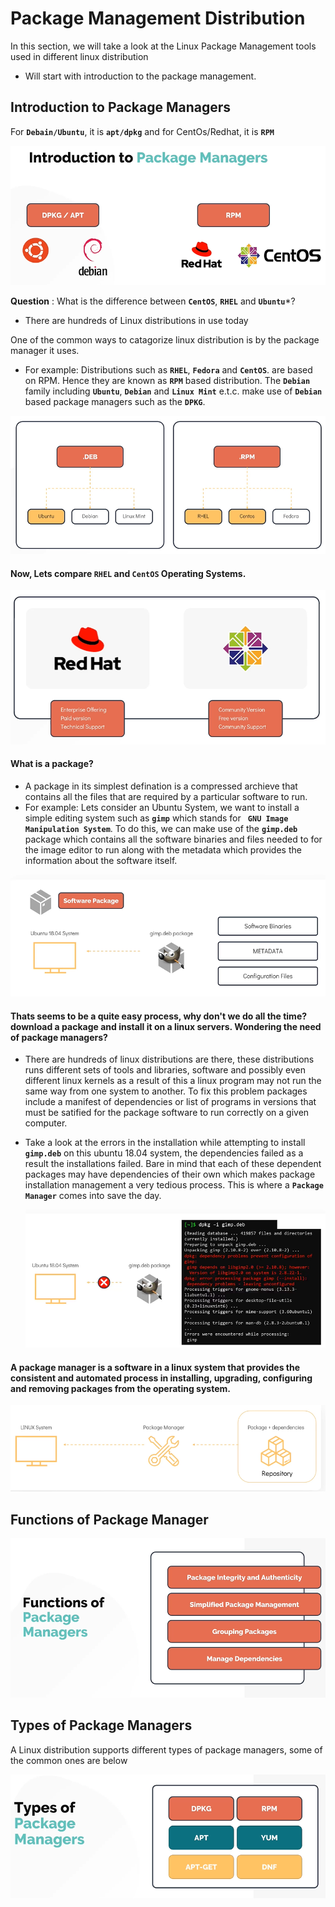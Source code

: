 # Package Management Distribution

In this section, we will take a look at the Linux Package Management tools used in different linux distribution
- Will start with introduction to the package management.

## Introduction to Package Managers

For **`Debain/Ubuntu`**, it is **`apt/dpkg`** and for CentOs/Redhat, it is **`RPM`**

![package-managers](../../images/package-managers.PNG)

**Question** : What is the difference between **`CentOS`**, **`RHEL`** and **`Ubuntu`***?
- There are hundreds of Linux distributions in use today

One of the common ways to catagorize linux distribution is by the package manager it uses.
- For example: Distributions such as **`RHEL`**, **`Fedora`** and **`CentOS`**. are based on RPM. Hence they are known as **`RPM`** based distribution. The **`Debian`** family including **`Ubuntu`**, **`Debian`** and **`Linux Mint`** e.t.c. make use of **`Debian`** based package managers such as the **`DPKG`**. 

![deb-rpm](../../images/deb-rpm.PNG)

#### Now, Lets compare **`RHEL`** and **`CentOS`** Operating Systems.

![rhel-centos](../../images/rhel-centos.PNG)

#### What is a package?
- A package in its simplest defination is a compressed archieve that contains all the files that are required by a particular software to run.
- For example: Lets consider an Ubuntu System, we want to install a simple editing system such as **`gimp`** which stands for **` GNU Image Manipulation System`**. To do this, we can make use of the **`gimp.deb`** package which contains all the software binaries and files needed to for the image editor to run along with the metadata which provides the information about the software itself.

![package](../../images/package.PNG)

#### Thats seems to be a quite easy process, why don't we do all the time? download a package and install it on a linux servers. Wondering the need of package managers?
- There are hundreds of linux distributions are there, these distributions runs different sets of tools and libraries, software and possibly even different linux kernels as a result of this a linux program may not run the same way from one system to another. To fix this problem packages include a manifest of dependencies or list of programs in versions that must be satified for the package software to run correctly on a given computer.
- Take a look at the errors in the installation while attempting to install **`gimp.deb`** on this ubuntu 18.04 system, the dependencies failed as a result the installations failed. Bare in mind that each of these dependent packages may have dependencies of their own which makes package installation management a very tedious process. This is where a **`Package Manager`** comes into save the day.

  ![package-errors](../../images/package-errors.PNG)
  
#### A package manager is a software in a linux system that provides the consistent and automated process in installing, upgrading, configuring and removing packages from the operating system.

![pkg-mgr](../../images/pkg-mgr.PNG)

## Functions of Package Manager

![functions-of-pkg](../../images/functions-of-pkg.PNG)

## Types of Package Managers

A Linux distribution supports different types of package managers, some of the common ones are below

![types-of-pkg](../../images/types-of-pkg.PNG)


